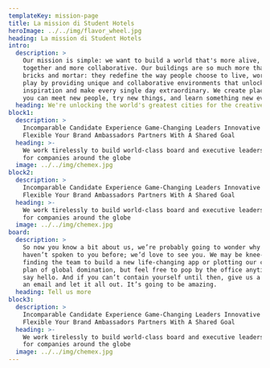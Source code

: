 ```yaml
---
templateKey: mission-page
title: La mission di Student Hotels
heroImage: ../../img/flavor_wheel.jpg
heading: La mission di Student Hotels
intro:
  description: >
    Our mission is simple: we want to build a world that's more alive, more
    together and more collaborative. Our buildings are so much more than just
    bricks and mortar: they redefine the way people choose to live, work and
    play by providing unique and collaborative environments that unlock
    inspiration and make every single day extraordinary. We create places where
    you can meet new people, try new things, and learn something new every day.
  heading: We're unlocking the world's greatest cities for the creative and ambitious
block1:
  description: >
    Incomparable Candidate Experience Game-Changing Leaders Innovative and
    Flexible Your Brand Ambassadors Partners With A Shared Goal
  heading: >-
    We work tirelessly to build world-class board and executive leadership teams
    for companies around the globe
  image: ../../img/chemex.jpg
block2:
  description: >
    Incomparable Candidate Experience Game-Changing Leaders Innovative and
    Flexible Your Brand Ambassadors Partners With A Shared Goal
  heading: >-
    We work tirelessly to build world-class board and executive leadership teams
    for companies around the globe
  image: ../../img/chemex.jpg
board:
  description: >
    So now you know a bit about us, we’re probably going to wonder why we
    haven’t spoken to you before; we’d love to see you. We may be knee-deep in
    finding the team to build a new life-changing app or plotting our clients’
    plan of global domination, but feel free to pop by the office anytime and
    say hello. And if you can’t contain yourself until then, give us a call, or
    an email and let it all out. It’s going to be amazing.
  heading: Tell us more
block3:
  description: >
    Incomparable Candidate Experience Game-Changing Leaders Innovative and
    Flexible Your Brand Ambassadors Partners With A Shared Goal
  heading: >-
    We work tirelessly to build world-class board and executive leadership teams
    for companies around the globe
  image: ../../img/chemex.jpg
---
```


